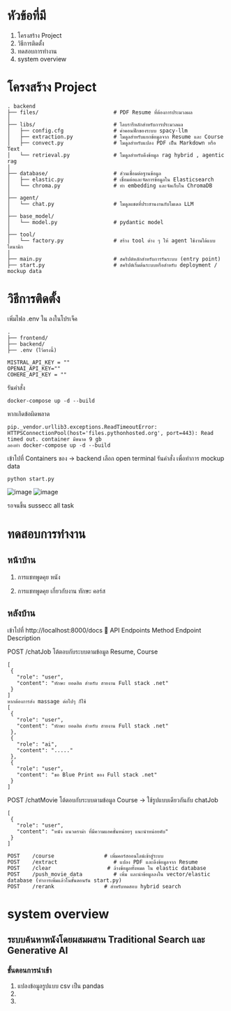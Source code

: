 # หัวข้อที่มี
1. โครงสร้าง Project
2. วิธีการติดตั้ง 
3. ทดสอบการทำงาน
4. system overview

# โครงสร้าง Project
 ```
. backend
├── files/                        # PDF Resume ที่ต้องการประมวลผล
│
├── libs/                         # ไลบรารีหลักสำหรับการประมวลผล
│   ├── config.cfg                # ค่าคอนฟิกของระบบ spacy-llm
│   ├── extraction.py             # โมดูลสำหรับแยกข้อมูลจาก Resume และ Course
│   ├── convect.py                # โมดูลสำหรับแปลง PDF เป็น Markdown หรือ Text
│   └── retrieval.py              # โมดูลสำหรับดึงข้อมูล rag hybrid , agentic rag
│
├── database/                     # ส่วนเชื่อมต่อฐานข้อมูล
│   ├── elastic.py                # เชื่อมต่อและจัดการข้อมูลใน Elasticsearch
│   └── chroma.py                 # ทำ embedding และจัดเก็บใน ChromaDB
│
├── agent/                        
│   └── chat.py                   # โมดูลแชตที่ประสานงานกับโมเดล LLM
│
├── base_model/                   
│   └── model.py                  # pydantic model
│
├── tool/                        
│   └── factory.py                # สร้าง tool ต่าง ๆ ให้ agent ใช้งานได้แบบไดนามิก
│
├── main.py                       # สคริปต์หลักสำหรับการรันระบบ (entry point)
├── start.py                      # สคริปต์เริ่มต้นระบบหรือสำหรับ deployment / mockup data
```

# วิธีการติดตั้ง 
เพิ่มไฟล .env ใน ลงในโปรเจ็ค
```
. 
├── frontend/                     
├── backend/ 
├── .env (ไว้ตรงนี้)
```

```
MISTRAL_API_KEY = ""
OPENAI_API_KEY=""
COHERE_API_KEY = ""
```

รันคำสั่ง
```
docker-compose up -d --build
```

หากเกิดข้อผิดพลาด
```
pip._vendor.urllib3.exceptions.ReadTimeoutError: HTTPSConnectionPool(host='files.pythonhosted.org', port=443): Read timed out. container มีขนาด 9 gb
ลองทำ docker-compose up -d --build
```

เข้าไปที่ Containers ของ -> backend 
เลือก open terminal 
รันคำสั่ง เพื่อทำการ mockup data
```
python start.py  
```

![image](https://github.com/user-attachments/assets/b6019d0a-294d-4302-b2e5-62c4e01592a9)
![image](https://github.com/user-attachments/assets/aeaf5b3d-b68b-4e21-8d0f-de75020a678e)

รอจนขึ้น sussecc all task


# ทดสอบการทำงาน
## หน้าบ้าน
1. การแชทพูดคุย หนัง
   
2. การแชทพูดคุย เกี่ยวกับงาน ทักษะ คอร์ส



## หลังบ้าน
เข้าไปที่ http://localhost:8000/docs
🧪 API Endpoints
Method	Endpoint	Description

POST	/chatJob	โต้ตอบกับระบบตามข้อมูล Resume, Course

```
[
 {
   "role": "user",
   "content": "ทักษะ ยอดฮิต สำหรับ สายงาน Full stack .net"
 } 
]
หากต้องการส่ง massage ต่อไปๆ ก็ใช้
[
 {
   "role": "user",
   "content": "ทักษะ ยอดฮิต สำหรับ สายงาน Full stack .net"
 },
 {
   "role": "ai",
   "content": "....."
 },
 {
   "role": "user",
   "content": "ขอ Blue Print ของ Full stack .net"
 }
]
```

POST	/chatMovie	โต้ตอบกับระบบตามข้อมูล Course -> ใช้รูปแบบเดียวกันกับ chatJob
```
[
 {
   "role": "user",
   "content": "หนัง แนวดราม่า ที่มีความแอคชั่นหน่อยๆ แนะนำหน่อยคับ"
 } 
]
```
```
POST	/course                # เพิ่มคอร์สออนไลน์เข้าสู่ระบบ 
POST	/extract	              # แปลง PDF และดึงข้อมูลจาก Resume
POST	/clear	                # ล้างข้อมูลทั้งหมด ใน elastic database 
POST	/push_movie_data	      # เพิ่ม และนำข้อมูลลงใน vector/elastic database (ทำการเพิ่มแล้วในขั้นตอนรัน start.py)
POST	/rerank	               # สำหรับทดสอบ hybrid search
```

# system overview

## ระบบค้นหาหนังโดยผสมผสาน Traditional Search และ Generative AI 
### ขั้นตอนการนำเข้า
1. แปลงข้อมูลรูปแบบ csv เป็น pandas
2. 
3. 


